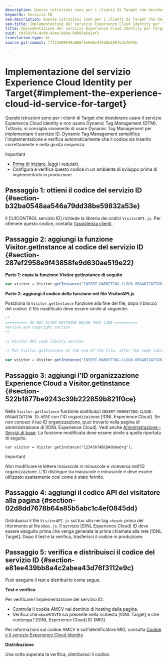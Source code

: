 ```yaml
---
description: Queste istruzioni sono per i clienti di Target che desiderano usare il servizio Experience Cloud Identity e non usano Dynamic Tag Management (DTM). Tuttavia, si consiglia vivamente di usare Dynamic Tag Management per implementare il servizio ID. Dynamic Tag Management semplifica l'implementazione e verifica automaticamente che il codice sia inserito correttamente e nella giusta sequenza.
keywords: Servizio ID
seo-description: Queste istruzioni sono per i clienti di Target che desiderano usare il servizio Experience Cloud Identity e non usano Dynamic Tag Management (DTM). Tuttavia, si consiglia vivamente di usare Dynamic Tag Management per implementare il servizio ID. Dynamic Tag Management semplifica l'implementazione e verifica automaticamente che il codice sia inserito correttamente e nella giusta sequenza.
seo-title: Implementazione del servizio Experience Cloud Identity per Target
title: Implementazione del servizio Experience Cloud Identity per Target
uuid: cb3581fa-4c4b-43aa-bb8e-8db85a6a1ef2
translation-type: ht
source-git-commit: f7f23d89649a888f5e9d8c94526b550fbda7045b

---
```



# Implementazione del servizio Experience Cloud Identity per Target{#implement-the-experience-cloud-id-service-for-target}

Queste istruzioni sono per i clienti di Target che desiderano usare il servizio Experience Cloud Identity e non usano Dynamic Tag Management (DTM). Tuttavia, si consiglia vivamente di usare Dynamic Tag Management per implementare il servizio ID. Dynamic Tag Management semplifica l'implementazione e verifica automaticamente che il codice sia inserito correttamente e nella giusta sequenza.

>[!IMPORTANT]
>
>* [Prima di iniziare](../reference/requirements.md), leggi i requisiti.
>* Configura e verifica questo codice in un ambiente di sviluppo prima di implementarlo in produzione.
>



## Passaggio 1: ottieni il codice del servizio ID {#section-b32ba0548aa546a79dd38be59832a53e}

Il [!UICONTROL servizio ID] richiede la libreria dei codici `VisitorAPI.js`. Per ottenere questo codice, contatta [l'assistenza clienti](https://helpx.adobe.com/it/marketing-cloud/contact-support.html).

## Passaggio 2: aggiungi la funzione Visitor.getInstance al codice del servizio ID {#section-287ef2958e9f43858fe9d630ae519e22}

**Parte 1: copia la funzione Visitor.getInstance di seguito**

```js
var visitor = Visitor.getInstance("INSERT-MARKETING-CLOUD-ORGANIZATION ID-HERE"); 
```

**Parte 2: aggiungi il codice della funzione nel file VisitorAPI.js**

Posiziona la `Visitor.getInstance` funzione alla fine del file, dopo il blocco del codice. Il file modificato deve essere simile al seguente:

```js
/* 
========== DO NOT ALTER ANYTHING BELOW THIS LINE ========== 
Version and copyright section 
*/ 
 
// Visitor API code library section 
 
// Put Visitor.getInstance at the end of the file, after the code library 
 
var visitor = Visitor.getInstance("INSERT-MARKETING-CLOUD-ORGANIZATION ID-HERE");
```

## Passaggio 3: aggiungi l'ID organizzazione Experience Cloud a Visitor.getInstance {#section-522b1877be9243c39b222859b821f0ce}

Nella `Visitor.getInstance` funzione sostituisci `INSERT-MARKETING-CLOUD-ORGANIZATION ID-HERE` con l'ID organizzazione [!DNL Experience Cloud]. Se non conosci il tuo ID organizzazione, puoi trovarlo nella pagina di amministrazione di [!DNL Experience Cloud]. Vedi anche [Amministrazione - Servizi di base](https://marketing.adobe.com/resources/help/it_IT/mcloud/admin_getting_started.html). La funzione modificata deve essere simile a quella riportata di seguito.

`var visitor = Visitor.getInstance("1234567ABC@AdobeOrg");`

>[!IMPORTANT]
>
>*Non* modificare le lettere maiuscole in minuscole e viceversa nell'ID organizzazione. L'ID distingue tra maiuscole e minuscole e deve essere utilizzato esattamente così come è stato fornito.

## Passaggio 4: aggiungi il codice API del visitatore alla pagina {#section-02d8dd7678b64a85b5abc1c4ef0845dd}

Distribuisci il file `VisitorAPI.js` sul tuo sito nei tag `<head>` prima del riferimento al file `mbox.js`. Il servizio [!DNL Experience Cloud] ID deve essere eseguito prima che venga generata la prima chiamata alla rete [!DNL Target]. Dopo il test e la verifica, trasferisci il codice in produzione.

## Passaggio 5: verifica e distribuisci il codice del servizio ID {#section-e81ee439bb8a4c2abea43d76f3112e9c}

Puoi eseguire il test e distribuirlo come segue.

**Test e verifica**

Per verificare l'implementazione del servizio ID:

* Controlla il cookie AMCV nel dominio di hosting della pagina.
* Verifica che `mboxMCGVID` sia presente nella richiesta [!DNL Target] e che contenga l'[!DNL Experience Cloud] ID (MID).

Per informazioni sul cookie AMCV e sull’identificatore MID, consulta [Cookie e il servizio Experience Cloud Identity](../introduction/cookies.md).

**Distribuzione**

Una volta superata la verifica, distribuisci il codice.
